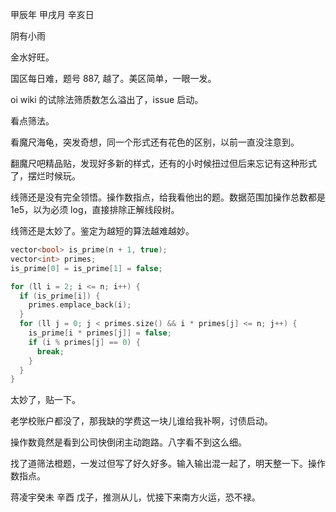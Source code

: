 甲辰年 甲戌月 辛亥日

阴有小雨

金水好旺。

国区每日难，题号 887, 越了。美区简单，一眼一发。

oi wiki 的试除法筛质数怎么溢出了，issue 启动。

看点筛法。

看魔尺海龟，突发奇想，同一个形式还有花色的区别，以前一直没注意到。

翻魔尺吧精品贴，发现好多新的样式，还有的小时候扭过但后来忘记有这种形式了，摆烂时候玩。

线筛还是没有完全领悟。操作数指点，给我看他出的题。数据范围加操作总数都是 1e5，以为必须 log，直接排除正解线段树。

线筛还是太妙了。鉴定为越短的算法越难越妙。

```cpp
vector<bool> is_prime(n + 1, true);
vector<int> primes;
is_prime[0] = is_prime[1] = false;

for (ll i = 2; i <= n; i++) {
  if (is_prime[i]) {
    primes.emplace_back(i);
  }
  for (ll j = 0; j < primes.size() && i * primes[j] <= n; j++) {
    is_prime[i * primes[j]] = false;
    if (i % primes[j] == 0) {
      break;
    }
  }
}
```

太妙了，贴一下。

老学校账户都没了，那我缺的学费这一块儿谁给我补啊，讨债启动。

操作数竟然是看到公司快倒闭主动跑路。八字看不到这么细。

找了道筛法橙题，一发过但写了好久好多。输入输出混一起了，明天整一下。操作数指点。

蒋凌宇癸未 辛酉 戊子，推测从儿，忧接下来南方火运，恐不禄。

